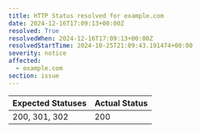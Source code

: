 ```yaml
---
title: HTTP Status resolved for example.com
date: 2024-12-16T17:09:13+00:00Z
resolved: True
resolvedWhen: 2024-12-16T17:09:13+00:00Z
resolvedStartTime: 2024-10-25T21:09:43.191474+00:00
severity: notice
affected:
  - example.com
section: issue
---
```


| Expected Statuses | Actual Status  |
|-------------------|----------------|
| 200, 301, 302 | 200 |
